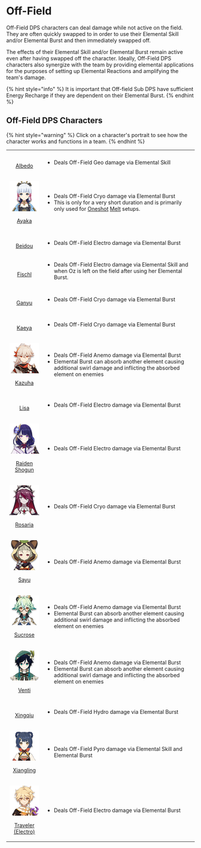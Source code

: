 # Off-Field

Off-Field DPS characters can deal damage while not active on the field. They are often quickly swapped to in order to use their Elemental Skill and/or Elemental Burst and then immediately swapped off.

The effects of their Elemental Skill and/or Elemental Burst remain active even after having swapped off the character. Ideally, Off-Field DPS characters also synergize with the team by providing elemental applications for the purposes of setting up Elemental Reactions and amplifying the team's damage.

{% hint style="info" %}
It is important that Off-field Sub DPS have sufficient Energy Recharge if they are dependent on their Elemental Burst.
{% endhint %}

## Off-Field DPS Characters

{% hint style="warning" %}
Click on a character's portrait to see how the character works and functions in a team.
{% endhint %}

|                                                                                                                                                                                                                                                                                                                                  |                                                                                                                                                                                                                                             |
| :------------------------------------------------------------------------------------------------------------------------------------------------------------------------------------------------------------------------------------------------------------------------------------------------------------------------------: | ------------------------------------------------------------------------------------------------------------------------------------------------------------------------------------------------------------------------------------------- |
|    <p>​<a href="../../characters/geo/albedo.md"><img src="https://firebasestorage.googleapis.com/v0/b/gitbook-28427.appspot.com/o/assets%2F-MW6Wy1uez9Det_qarNh%2F-MWzu4MJVssMKlGqBlrA%2F-MX-0czX85U1k8xt_zEx%2Fui_avataricon_albedo.png?alt=media&#x26;token=34cf2f2d-2d69-4f10-99a8-db032d62ddec" alt=""> <br>Albedo</a></p>   | <ul><li>Deals Off-Field Geo damage via Elemental Skill</li></ul>                                                                                                                                                                            |
|                                                                          <p><a href="../../characters/cryo/ayaka.md"><img src="../../.gitbook/assets/ui_avataricon_ayaka.png" alt=""> </a></p><p><a href="../../characters/cryo/ayaka.md">Ayaka</a></p>                                                                          | <ul><li>Deals Off-Field Cryo damage via Elemental Burst</li><li>This is only for a very short duration and is primarily only used for <a href="../../teams/oneshot.md">Oneshot</a> <a href="../../teams/melt.md">Melt</a> setups.</li></ul> |
|  <p>​<a href="../../characters/electro/beidou.md"><img src="https://firebasestorage.googleapis.com/v0/b/gitbook-28427.appspot.com/o/assets%2F-MW6Wy1uez9Det_qarNh%2F-MXIGQrLbl2w5SJQB52E%2F-MXIHHGNDrwWxA0OuLku%2Fui_avataricon_beidou.png?alt=media&#x26;token=728f8352-bbf8-4969-9fc2-cd1d8eb00fea" alt=""> <br>Beidou</a></p> | <ul><li>Deals Off-Field Electro damage via Elemental Burst</li></ul>                                                                                                                                                                        |
|  <p>​<a href="../../characters/electro/fischl.md"><img src="https://firebasestorage.googleapis.com/v0/b/gitbook-28427.appspot.com/o/assets%2F-MW6Wy1uez9Det_qarNh%2F-MXIGQrLbl2w5SJQB52E%2F-MXIHD14TPFP_1PmRZ0q%2Fui_avataricon_fischl.png?alt=media&#x26;token=26cd3632-b98b-47df-9643-90061405a206" alt=""> <br>Fischl</a></p> | <ul><li>Deals Off-Field Electro damage via Elemental Skill and when Oz is left on the field after using her Elemental Burst.</li></ul>                                                                                                      |
|     <p>​<a href="../../characters/cryo/ganyu.md"><img src="https://firebasestorage.googleapis.com/v0/b/gitbook-28427.appspot.com/o/assets%2F-MW6Wy1uez9Det_qarNh%2F-MWkAe-mYUGSFHgdTrPN%2F-MWkPoHRg9IaUi4Fb56g%2Fui_avataricon_ganyu.png?alt=media&#x26;token=21a847a5-4bc0-4d47-9eff-3c81b6c7fb5a" alt=""> <br>Ganyu</a></p>    | <ul><li>Deals Off-Field Cryo damage via Elemental Burst</li></ul>                                                                                                                                                                           |
|     <p>​<a href="../../characters/cryo/kaeya.md"><img src="https://firebasestorage.googleapis.com/v0/b/gitbook-28427.appspot.com/o/assets%2F-MW6Wy1uez9Det_qarNh%2F-MXIGQrLbl2w5SJQB52E%2F-MXIHZ6U04ey5Rur71hN%2Fui_avataricon_kaeya.png?alt=media&#x26;token=dcecfdc4-99a6-4f01-91e6-f23248169cad" alt=""> <br>Kaeya</a></p>    | <ul><li>Deals Off-Field Cryo damage via Elemental Burst</li></ul>                                                                                                                                                                           |
|                                                                       <p><a href="../../characters/anemo/kazuha.md"><img src="../../.gitbook/assets/ui_avataricon_kazuha.png" alt=""> </a></p><p><a href="../../characters/anemo/kazuha.md">Kazuha</a></p>                                                                       | <ul><li>Deals Off-Field Anemo damage via Elemental Burst</li><li>Elemental Burst can absorb another element causing additional swirl damage and inflicting the absorbed element on enemies</li></ul>                                        |
|     <p>​<a href="../../characters/electro/lisa.md"><img src="https://firebasestorage.googleapis.com/v0/b/gitbook-28427.appspot.com/o/assets%2F-MW6Wy1uez9Det_qarNh%2F-MXJWM35swXZoWarquTH%2F-MXJWQ0k1rpvO_hstPN-%2Fui_avataricon_lisa.png?alt=media&#x26;token=3b3a2c75-6137-479b-bb13-355813b0d6ee" alt=""> <br>Lisa</a></p>    | <ul><li>Deals Off-Field Electro damage via Elemental Burst</li></ul>                                                                                                                                                                        |
|                                                          <p><a href="../../characters/electro/raiden-shogun.md"><img src="../../.gitbook/assets/ui_avataricon_shougun.png" alt=""> </a></p><p><a href="../../characters/electro/raiden-shogun.md">Raiden Shogun</a></p>                                                          | <ul><li>Deals Off-Field Electro damage via Elemental Burst</li></ul>                                                                                                                                                                        |
|                                                                      <p><a href="../../characters/cryo/rosaria.md"><img src="../../.gitbook/assets/ui_avataricon_rosaria.png" alt=""> </a></p><p><a href="../../characters/cryo/rosaria.md">Rosaria</a></p>                                                                      | <ul><li>Deals Off-Field Cryo damage via Elemental Burst</li></ul>                                                                                                                                                                           |
|                                                                           <p><a href="../../characters/anemo/sayu.md"><img src="../../.gitbook/assets/ui_avataricon_sayu.png" alt=""> </a></p><p><a href="../../characters/anemo/sayu.md">Sayu</a></p>                                                                           | <ul><li>Deals Off-Field Anemo damage via Elemental Burst</li></ul>                                                                                                                                                                          |
|                                                                     <p><a href="../../characters/anemo/sucrose.md"><img src="../../.gitbook/assets/ui_avataricon_sucrose.png" alt=""> </a></p><p><a href="../../characters/anemo/sucrose.md">Sucrose</a></p>                                                                     | <ul><li>Deals Off-Field Anemo damage via Elemental Burst</li><li>Elemental Burst can absorb another element causing additional swirl damage and inflicting the absorbed element on enemies</li></ul>                                        |
|                                                                         <p><a href="../../characters/anemo/venti.md"><img src="../../.gitbook/assets/ui_avataricon_venti.png" alt=""> </a></p><p><a href="../../characters/anemo/venti.md">Venti</a></p>                                                                         | <ul><li>Deals Off-Field Anemo damage via Elemental Burst</li><li>Elemental Burst can absorb another element causing additional swirl damage and inflicting the absorbed element on enemies</li></ul>                                        |
| <p>​<a href="../../characters/hydro/xingqiu.md"><img src="https://firebasestorage.googleapis.com/v0/b/gitbook-28427.appspot.com/o/assets%2F-MW6Wy1uez9Det_qarNh%2F-MXDW0jKmBE8-chCwE_Q%2F-MXDx33PgQ79TeqSJuyX%2Fui_avataricon_xingqiu.png?alt=media&#x26;token=04731b05-e33e-4470-856a-b76b06628c72" alt=""> <br>Xingqiu</a></p> | <p></p><ul><li>Deals Off-Field Hydro damage via Elemental Burst</li></ul>                                                                                                                                                                   |
|                                                                  <p><a href="../../characters/pyro/xiangling.md"><img src="../../.gitbook/assets/ui_avataricon_xiangling.png" alt=""> </a></p><p><a href="../../characters/pyro/xiangling.md">Xiangling</a></p>                                                                  | <p></p><ul><li>Deals Off-Field Pyro damage via Elemental Skill and Elemental Burst</li></ul>                                                                                                                                                |
|                                                 <p><a href="../../characters/electro/traveler-electro.md"><img src="../../.gitbook/assets/ui_avataricon_aether_electro.png" alt=""> </a></p><p><a href="../../characters/electro/traveler-electro.md">Traveler (Electro)</a></p>                                                 | <ul><li>Deals Off-Field Electro damage via Elemental Burst</li></ul>                                                                                                                                                                        |

